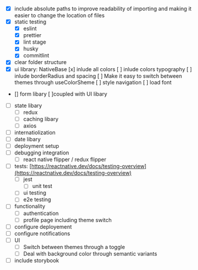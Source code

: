 - [x] include absolute paths to improve readability of importing and making it easier to change the location of files
- [x] static testing
  - [x] eslint
  - [x] prettier
  - [x] lint stage
  - [x] husky
  - [x] commitlint
- [x] clear folder structure
- [x] ui library: NativeBase
      [x] inlude all colors
      [ ] inlude colors typography
      [ ] inlude borderRadius and spacing
      [ ] Make it easy to switch between themes through useColorSheme
      [ ] style navigation
      [ ] load font

- [] form libary
  [ ]coupled with UI libary
- [ ] state libary
  - [ ] redux
  - [ ] caching libary
  - [ ] axios
- [ ] internatiolization
- [ ] date libary
- [ ] deployment setup
- [ ] debugging integration
  - [ ] react native flipper / redux flipper
- [ ] tests: [https://reactnative.dev/docs/testing-overview](https://reactnative.dev/docs/testing-overview)
  - [ ] jest
    - [ ] unit test
  - [ ] ui testing
  - [ ] e2e testing
- [ ] functionality
  - [ ] authentication
  - [ ] profile page including theme switch
- [ ] configure deployement
- [ ] configure notifications
- [ ] UI
  - [ ] Switch between themes through a toggle
  - [ ] Deal with background color through semantic variants
- [ ] include storybook
